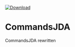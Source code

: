 [ ![Download](https://api.bintray.com/packages/x-samantha/discord/CommandsJDA/images/download.svg) ](https://bintray.com/x-samantha/discord/CommandsJDA/_latestVersion)
# CommandsJDA
CommandsJDA rewritten
